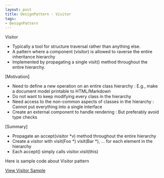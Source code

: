 ```yaml
---
layout: post
title: DesignPattern - Visitor
tags:
- DesignPattern
---
```

Visitor
 - Typically a tool for structure traversal rather than anything else.
 - A pattern where a component (visitor) is allowed to raverse the entire inheritance hierarchy
 - Implemented by propagating a single visit() method throughout the entire hierarchy.

[Motivation]
 - Need to define a new operation on an entire class hierarchy
 : E.g., make a document model printable to HTML/Markdown
 - Do not want to keep modifying every class in the hierarchy
 - Need access to the non-common aspects of classes in the hierarchy
 : Cannot put everything into a single interface
 - Create an external component to handle rendering
 : But preferably avoid type checks

[Summary]
 - Propagate an accept(visitor *v) method throughout the entire hierarchy
 - Create a visitor with visit(Foo *) visit(Bar *), ... for each element in the hierarchy
 - Each accept() simply calls visitor.visit(this)
 
Here is sample code about Visitor pattern

<a href="https://github.com/korkooyk/CppStudy/tree/master/DesignPattern/Visitor">View Visitor Sample</a>